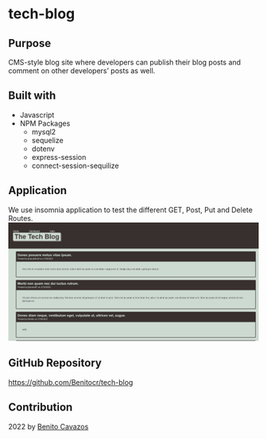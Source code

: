 # tech-blog



## Purpose
CMS-style blog site where developers can publish their blog posts and comment on other developers’ posts as well.

## Built with
* Javascript
* NPM Packages 
  * mysql2
  * sequelize
  * dotenv 
  * express-session
  * connect-session-sequilize

## Application

We use insomnia application to test the different GET, Post, Put and Delete Routes.
![Tech-blog](images/mockup.jpg)




## GitHub Repository

https://github.com/Benitocr/tech-blog

## Contribution
2022  by [Benito Cavazos](https://github.com/Benitocr)